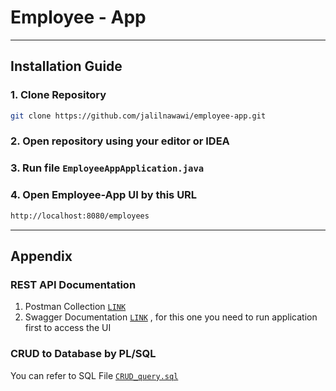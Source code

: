 # Employee - App

---
## Installation Guide

### 1. Clone Repository
```bash
git clone https://github.com/jalilnawawi/employee-app.git
```
### 2. Open repository using your editor or IDEA
### 3. Run file `EmployeeAppApplication.java`
### 4. Open Employee-App UI by this URL 
```bash
http://localhost:8080/employees
```

---
## Appendix
### REST API Documentation
1. Postman Collection [`LINK`](https://crimson-meteor-768774.postman.co/workspace/Jalil-Spring-Project~9332a60c-463d-4369-9ea0-7ab89e0bb369/collection/25248082-b4fe0ce5-431a-4b9a-b922-e25a3fd232fd?action=share&creator=25248082)
2. Swagger Documentation [`LINK`](http://localhost:8080/swagger-ui/index.html#/)
, for this one you need to run application first to access the UI

### CRUD to Database by PL/SQL
You can refer to SQL File [`CRUD_query.sql`](CRUD_query.sql)
